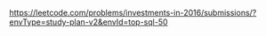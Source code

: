https://leetcode.com/problems/investments-in-2016/submissions/?envType=study-plan-v2&envId=top-sql-50